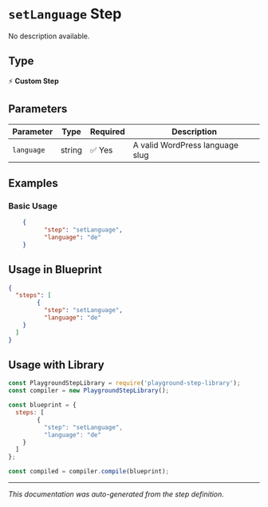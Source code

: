 # `setLanguage` Step

No description available.

## Type
⚡ **Custom Step**

## Parameters

| Parameter | Type | Required | Description |
|-----------|------|----------|-------------|
| `language` | string | ✅ Yes | A valid WordPress language slug |


## Examples

### Basic Usage
```json
    {
          "step": "setLanguage",
          "language": "de"
    }
```

## Usage in Blueprint

```json
{
  "steps": [
        {
          "step": "setLanguage",
          "language": "de"
    }
  ]
}
```

## Usage with Library

```javascript
const PlaygroundStepLibrary = require('playground-step-library');
const compiler = new PlaygroundStepLibrary();

const blueprint = {
  steps: [
        {
          "step": "setLanguage",
          "language": "de"
    }
  ]
};

const compiled = compiler.compile(blueprint);
```

---

*This documentation was auto-generated from the step definition.*
